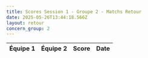 ```yaml
---
title: Scores Session 1 - Groupe 2 - Matchs Retour
date: 2025-05-26T13:44:18.566Z
layout: retour
concern_group: 2
---
```




| Équipe 1 | Équipe 2 | Score | Date |
|----------|----------|-------|------|

